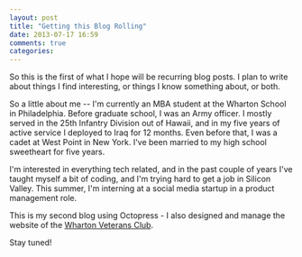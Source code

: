 ```yaml
---
layout: post
title: "Getting this Blog Rolling"
date: 2013-07-17 16:59
comments: true
categories: 
---
```

So this is the first of what I hope will be recurring blog posts.  I plan to write about things I find interesting, or things I know something about, or both.  

So a little about me -- I'm currently an MBA student at the Wharton School in Philadelphia.  Before graduate school, I was an Army officer.  I mostly served in the 25th Infantry Division out of Hawaii, and in my five years of active service I deployed to Iraq for 12 months.  Even before that, I was a cadet at West Point in New York.  I've been married to my high school sweetheart for five years.

I'm interested in everything tech related, and in the past couple of years I've taught myself a bit of coding, and I'm trying hard to get a job in Silicon Valley.  This summer, I'm interning at a social media startup in a product management role.

This is my second blog using Octopress - I also designed and manage the website of the <a href = 'http://www.whartonveterans.org'>Wharton Veterans Club</a>.  

Stay tuned!